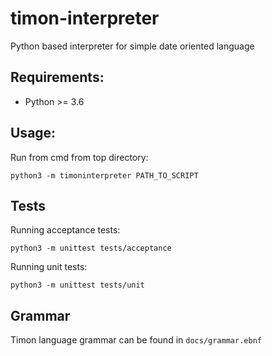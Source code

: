 # timon-interpreter
Python based interpreter for simple date oriented language

## Requirements:
- Python >= 3.6

## Usage:

Run from cmd from top directory:

```
python3 -m timoninterpreter PATH_TO_SCRIPT
```

## Tests

Running acceptance tests:

```
python3 -m unittest tests/acceptance
```

Running unit tests:

```
python3 -m unittest tests/unit
```

## Grammar

Timon language grammar can be found in ```docs/grammar.ebnf```